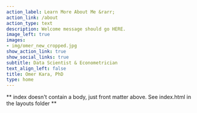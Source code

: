 ```yaml
---
action_label: Learn More About Me &rarr;
action_link: /about
action_type: text
description: Welcome message should go HERE.
image_left: true
images:
- img/omer_new_cropped.jpg
show_action_link: true
show_social_links: true
subtitle: Data Scientist & Econometrician
text_align_left: false
title: Omer Kara, PhD
type: home
---
```


** index doesn't contain a body, just front matter above.
See index.html in the layouts folder **
